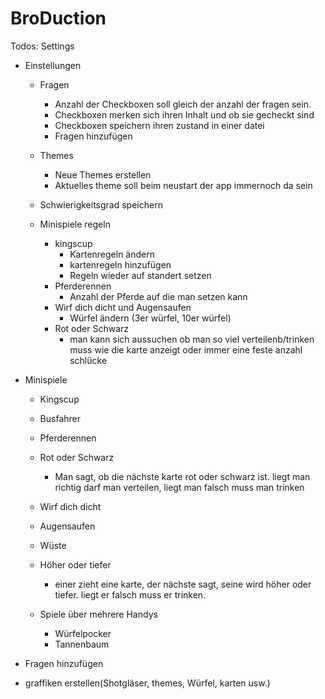 # BroDuction

Todos:
Settings
  - Einstellungen
      - Fragen
          - Anzahl der Checkboxen soll gleich der anzahl der fragen sein.
          - Checkboxen merken sich ihren Inhalt und ob sie gecheckt sind
          - Checkboxen speichern ihren zustand in einer datei
          - Fragen hinzufügen
  
      - Themes
          - Neue Themes erstellen
          - Aktuelles theme soll beim neustart der app immernoch da sein
      
      - Schwierigkeitsgrad speichern
      - Minispiele regeln
          - kingscup
            - Kartenregeln ändern
            - kartenregeln hinzufügen
            - Regeln wieder auf standert setzen
          - Pferderennen
              - Anzahl der Pferde auf die man setzen kann
          - Wirf dich dicht und Augensaufen
              - Würfel ändern (3er würfel, 10er würfel)
          - Rot oder Schwarz
              - man kann sich aussuchen ob man so viel verteilenb/trinken muss wie die karte anzeigt oder immer eine feste anzahl       schlücke

- Minispiele
    - Kingscup
    - Busfahrer
    - Pferderennen
    - Rot oder Schwarz
      - Man sagt, ob die nächste karte rot oder schwarz ist. liegt man richtig darf man verteilen, liegt man falsch muss man trinken
    - Wirf dich dicht
    - Augensaufen
    - Wüste
    - Höher oder tiefer
      - einer zieht eine karte, der nächste sagt, seine wird höher oder tiefer. liegt er falsch muss er trinken.
    
    - Spiele über mehrere Handys
      - Würfelpocker
      - Tannenbaum 

- Fragen hinzufügen
- graffiken erstellen(Shotgläser, themes, Würfel, karten usw.)
